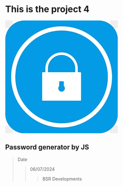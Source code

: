 # This is the project 4
![Lock](./images/logo.jpg)

## Password generator by JS

>Date
>>06/07/2024
>>>BSR Developments